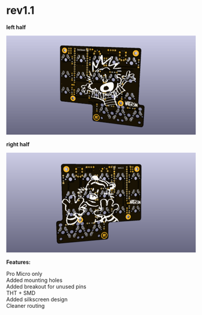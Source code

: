 # rev1.1

**left half**

![left half](images/left_rev1.1.png?raw=true "left half")

**right half**

![right half](images/right_rev1.1.png?raw=true "right half")

**Features:**

Pro Micro only  
Added mounting holes  
Added breakout for unused pins  
THT + SMD  
Added silkscreen design  
Cleaner routing
